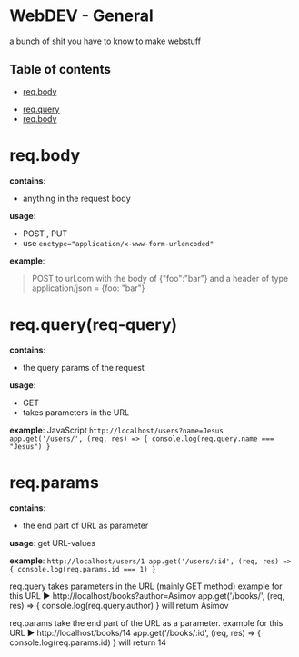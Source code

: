 WebDEV - General
=========

a bunch of shit you have to know to make webstuff

Table of contents
-----------------
- [req.body](#req-body)  
* [req.query](#req-query)
* [req.body](#req-body)


req.body
=========
**contains**:
  - anything in the request body

**usage**:
- POST , PUT
- use ``enctype="application/x-www-form-urlencoded" ``

**example**:
> POST to url.com with the body of {"foo":"bar"} and a header of type application/json = {foo: "bar"}



req.query(req-query)
=========
**contains**:
 - the query params of the request

**usage**:
- GET
- takes parameters in the URL

**example**:
JavaScript
`` http://localhost/users?name=Jesus app.get('/users/', (req, res) => { console.log(req.query.name === "Jesus") } ``



req.params
=========
**contains**:
  - the end part of URL as parameter

**usage**:
get URL-values

**example**:
`` http://localhost/users/1 app.get('/users/:id', (req, res) => { console.log(req.params.id === 1) } ``






req.query takes parameters in the URL (mainly GET method) example for this URL ► http://localhost/books?author=Asimov app.get('/books/', (req, res) => { console.log(req.query.author) } will return Asimov

req.params take the end part of the URL as a parameter. example for this URL ► http://localhost/books/14 app.get('/books/:id', (req, res) => { console.log(req.params.id) } will return 14
